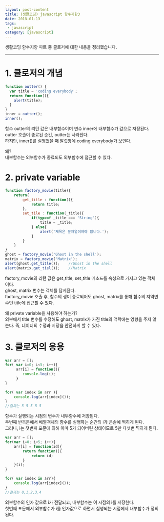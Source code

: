 ```yaml
---
layout: post-content
title: (생활코딩) javascript 함수지향3
date: 2018-01-13
tags:
 - javascript
category: [javascript]
---
```


생활코딩 함수지향 파트 중 클로저에 대한 내용을 정리했습니다.

---

# 1. 클로저의 개념
```javascript
function outter() { 
  var title = 'coding everybody'; 
  return function(){ 
    alert(title); 
  } 
} 
inner = outter(); 
inner();
```
함수 outter의 리턴 값은 내부함수이며 변수 inner에 내부함수가 값으로 저장된다.    
outter 호출이 종료된 순간, outter는 사라진다.    
하지만, inner()를 실행했을 때 알럿창에 coding everybody가 보인다.

왜?    
<span class="clr-note">내부함수는 외부함수가 종료되도 외부함수에 접근할 수 있다.</span>


# 2. private variable
```javascript
function factory_movie(title){ 
    return{ 
        get_title : function(){ 
            return title; 
        }, 
        set_tile : function(_title){ 
            if(typeof _title === 'String'){ 
                title = _title; 
            } else{ 
                alert('제목은 문자열이여야 합니다.'); 
            } 
        } 
    } 
} 
ghost = factory_movie('Ghost in the shell'); 
matrix = factory_movie('Matrix'); 
alert(ghost.get_title());    //Ghost in the shell 
alert(matrix.get_tiel());    //Matrix
```
factory_movie의 리턴 값은 get_title, set_title 메소드를 속성으로 가지고 있는 객체이다.    
ghost, matrix 변수는 객체를 담게된다.    
factory_movie 호출 후, 함수의 생이 종료되어도 ghost, matrix를 통해 함수의 지역변수인 title에 접근할 수 있다.

왜 private variable을 사용해야 하는가?    
<span class="clr-note">외부에서 title 변수를 수정해도 ghost, matrix가 가진 title의 맥락에는 영향을 주지 않는다.    즉, 데이터의 수정과 저장을 안전하게 할 수 있다.</span>


# 3. 클로저의 응용
```javascript
var arr = []; 
for( var i=0; i<5; i++){
     arr[i] = function(){ 
        console.log(i);
     } 
} 
 
for( var index in arr ){ 
    console.log(arr[index]()); 
} 
//결과는 5 5 5 5 5
```
함수가 실행되는 시점의 변수가 내부함수에 저장된다.    
두번째 반목문에서 배열객체의 함수를 실행하는 순간의 i가 콘솔에 찍히게 된다.    
그러나, i는 첫번째 포문에 의해 이미 5가 되어버린 상태이므로 5만 다섯번 찍히게 된다.


```javascript
var arr = []; 
for(var i=0; i<5; i++){ 
    arr[i] = function(id){ 
        return function(){ 
            return id; 
        } 
    }(i); 
} 
 
for( var index in arr){ 
    console.log(arr[index]());  
} 
//결과는 0,1,2,3,4
```
외부함수의 인자 값으로 i가 전달되고, 내부함수는 이 시점의 i를 저장한다.    
첫번째 포문에서 외부함수가 i를 인자값으로 하면서 실행되는 시점에서 내부함수가 정의된다.


